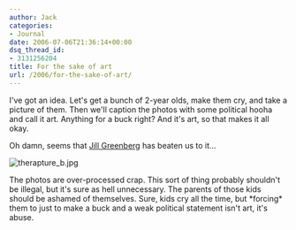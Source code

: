 ```yaml
---
author: Jack
categories:
- Journal
date: 2006-07-06T21:36:14+00:00
dsq_thread_id:
- 3131256204
title: For the sake of art
url: /2006/for-the-sake-of-art/
---
```


I've got an idea. Let's get a bunch of 2-year olds, make them cry, and take a picture of them. Then we'll caption the photos with some political hooha and call it art. Anything for a buck right? And it's art, so that makes it all okay. 

Oh damn, seems that [Jill Greenberg](<http://www.paulkopeikingallery.com/artists/greenberg/exhibitions/endtimes/index.htm>) has beaten us to it&#8230; 


<img id="image1285" src="https://www.baty.net/files/therapture_b.jpg" alt="therapture_b.jpg" /> 

The photos are over-processed crap. This sort of thing probably shouldn't be illegal, but it's sure as hell unnecessary. The parents of those kids should be ashamed of themselves. Sure, kids cry all the time, but \*forcing\* them to just to make a buck and a weak political statement isn't art, it's abuse.